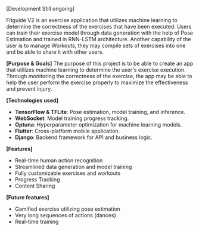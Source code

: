 [Development Still ongoing]


Fitguide V2 is an exercise application that utilizes machine learning to determine the correctness of the exercises that have been executed. Users can train their exercise model through data generation with the help of Pose Estimation and trained in RNN-LSTM architecture. Another capability of the user is to manage Workouts, they may compile sets of exercises into one and be able to share it with other users.

**[Purpose & Goals]**
The purpose of this project is to be able to create an app that utilizes machine learning to determine the user's exercise execution. Through monitoring the correctness of the exercise, the app may be able to help the user perform the exercise properly to maximize the effectiveness and prevent injury.



**[Technologies used]**
- **TensorFlow & TFLite**: Pose estimation, model training, and inference.
- **WebSocket**: Model training progress tracking.
- **Optuna**: Hyperparameter optimization for machine learning models.
- **Flutter**: Cross-platform mobile application.
- **Django**: Backend framework for API and business logic.


**[Features]**
 - Real-time human action recognition
 - Streamlined data generation and model training
 - Fully customizable exercises and workouts
 - Progress Tracking
 - Content Sharing


**[Future features]** 
- Gamified exercise utilizing pose estimation
- Very long sequences of actions (dances)
- Real-time training
  




  


